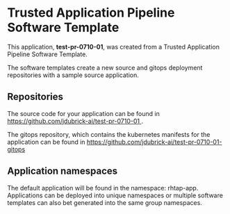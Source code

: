 # Trusted Application Pipeline Software Template

This application, **test-pr-0710-01**, was created from a Trusted Application Pipeline Software Template.

The software templates create a new source and gitops deployment repositories with a sample source application. 

## Repositories

The source code for your application can be found in [https://github.com/jdubrick-ai/test-pr-0710-01 ](https://github.com/jdubrick-ai/test-pr-0710-01 ).
 
The gitops repository, which contains the kubernetes manifests for the application can be found in 
[https://github.com/jdubrick-ai/test-pr-0710-01-gitops ](https://github.com/jdubrick-ai/test-pr-0710-01-gitops ) 

## Application namespaces 

The default application will be found in the namespace: rhtap-app. Applications can be deployed into unique namespaces or multiple software templates can also bet generated into the same group namespaces.  